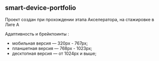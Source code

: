 ## smart-device-portfolio
Проект создан при прохождении этапа Акселератора, на стажировке в Лиге А

Адаптивность и брейкпоинты :

- мобильная версия — 320px - 767px;
- планшетная версия — 768px - 1023px;
- десктопная версия — от 1024px и выше;